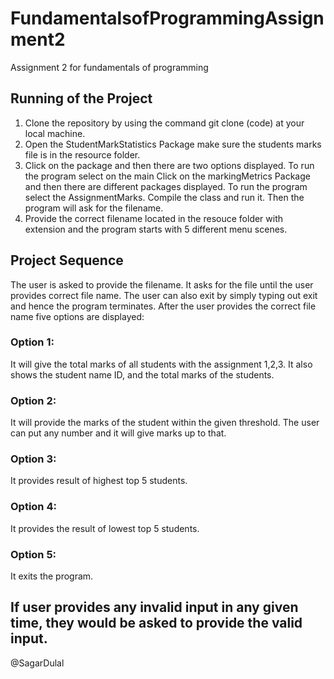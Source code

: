 # FundamentalsofProgrammingAssignment2
Assignment 2 for fundamentals of programming
## Running of the Project 
1. Clone the repository by using the command git clone (code) at your local machine.
2. Open the StudentMarkStatistics Package make sure the students marks file is in the resource folder.
3. Click on the package and then there are two options displayed. To run the program select on the main
Click on the markingMetrics Package and then there are different packages displayed. To run the program select the AssignmentMarks.
Compile the class and run it. Then the program will ask for the filename.
6. Provide the correct filename located in the resouce folder with extension and the program starts with 5 different menu scenes. 
## Project Sequence 
The user is asked to provide the filename. It asks for the file until the user provides correct file name. The user can also exit by simply typing out exit and hence the program terminates. 
After the user provides the correct file name five options are displayed: 
  ### Option 1:
  It will give the total marks of all students with the assignment 1,2,3. It also shows the student name ID, and the total marks of the students. 
  ### Option 2:
  It will provide the marks of the student within the given threshold. The user can put any number and it will give marks up to that. 
  ### Option 3: 
  It provides result of highest top 5 students. 
  ### Option 4:
  It provides the result of lowest top 5 students. 
  ### Option 5: 
  It exits the program.
## If user provides any invalid input in any given time, they would be asked to provide the valid input.

@SagarDulal
